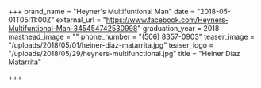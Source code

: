 +++
brand_name = "Heyner's Multifuntional Man"
date = "2018-05-01T05:11:00Z"
external_url = "https://www.facebook.com/Heyners-Multifuntional-Man-345454742530998"
graduation_year = 2018
masthead_image = ""
phone_number = "(506) 8357-0903"
teaser_image = "/uploads/2018/05/01/heiner-diaz-matarrita.jpg"
teaser_logo = "/uploads/2018/05/29/heyners-multifunctional.jpg"
title = "Heiner Díaz Matarrita"

+++
